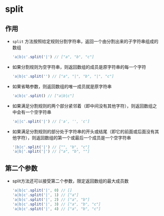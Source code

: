# split

## 作用

+ `split`  方法按照给定规则分割字符串，返回一个由分割出来的子字符串组成的数组

    ```js
    'a|b|c'.split('|') // ["a", "b", "c"]
    ```

+ 如果分割规则为空字符串，则返回数组的成员是原字符串的每一个字符

    ```js
    'a|b|c'.split('') // ["a", "|", "b", "|", "c"]
    ```

+ 如果省略参数，则返回数组的唯一成员就是原字符串

    ```js
    'a|b|c'.split() // ["a|b|c"]
    ```

+ 如果满足分割规则的两个部分紧邻着（即中间没有其他字符），则返回数组之中会有一个空字符串

    ```js
    'a||c'.split('|') // ['a', '', 'c']
    ```

+ 如果满足分割规则的部分处于字符串的开头或结尾（即它的前面或后面没有其他字符），则返回数组的第一个或最后一个成员是一个空字符串

    ```js
    '|b|c'.split('|') // ["", "b", "c"]
    'a|b|'.split('|') // ["a", "b", ""]
    ```

## 第二个参数

+ split方法还可以接受第二个参数，限定返回数组的最大成员数

    ```js
    'a|b|c'.split('|', 0) // []
    'a|b|c'.split('|', 1) // ["a"]
    'a|b|c'.split('|', 2) // ["a", "b"]
    'a|b|c'.split('|', 3) // ["a", "b", "c"]
    'a|b|c'.split('|', 4) // ["a", "b", "c"]
    ```
